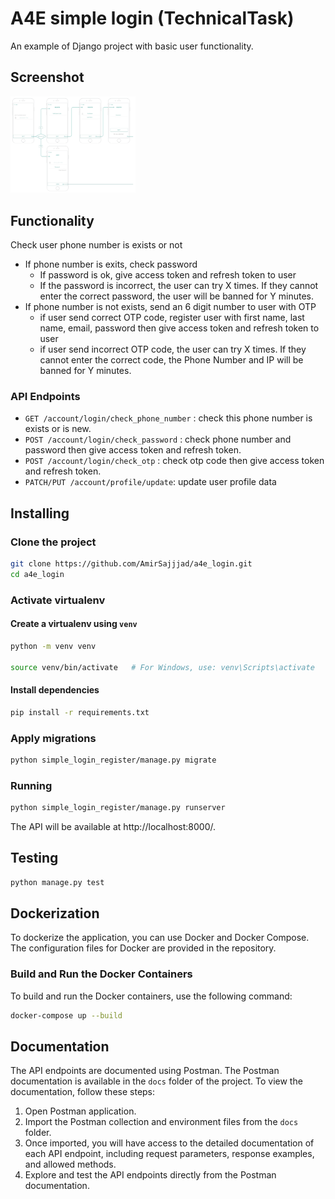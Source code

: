# A4E simple login (TechnicalTask)
An example of Django project with basic user functionality.

## Screenshot
<img src="./screenshot.png" width="200">

## Functionality

Check user phone number is exists or not
- If phone number is exits, check password
    - If password is ok, give access token and refresh token to user
    - If the password is incorrect, the user can try X times. If they cannot enter the correct password, the user will be banned for Y minutes. 
- If phone number is not exists, send an 6 digit number to user with OTP
    - if user send correct OTP code, register user with first name, last name, email, password then give access token and refresh token to user
    - if user send incorrect OTP code, the user can try X times. If they cannot enter the correct code, the Phone Number and IP will be banned for Y minutes.

### API Endpoints
- `GET /account/login/check_phone_number` : check this phone number is exists or is new.
- `POST /account/login/check_password` : check phone number and password then give access token and refresh token.
- `POST /account/login/check_otp` : check otp code then give access token and refresh token.
- `PATCH/PUT /account/profile/update`: update user profile data

## Installing

### Clone the project

```bash
git clone https://github.com/AmirSajjjad/a4e_login.git
cd a4e_login
```

### Activate virtualenv

#### Create a virtualenv using `venv`

```bash
python -m venv venv

source venv/bin/activate   # For Windows, use: venv\Scripts\activate
```

#### Install dependencies

```bash
pip install -r requirements.txt
```


### Apply migrations

```bash
python simple_login_register/manage.py migrate
```

### Running

```bash
python simple_login_register/manage.py runserver
```
The API will be available at http://localhost:8000/.

## Testing

```bash
python manage.py test
```

## Dockerization

To dockerize the application, you can use Docker and Docker Compose. The configuration files for Docker are provided in the repository.

### Build and Run the Docker Containers

To build and run the Docker containers, use the following command:

```bash
docker-compose up --build
```

## Documentation

The API endpoints are documented using Postman. The Postman documentation is available in the `docs` folder of the project. To view the documentation, follow these steps:

1. Open Postman application.
2. Import the Postman collection and environment files from the `docs` folder.
3. Once imported, you will have access to the detailed documentation of each API endpoint, including request parameters, response examples, and allowed methods.
4. Explore and test the API endpoints directly from the Postman documentation.
